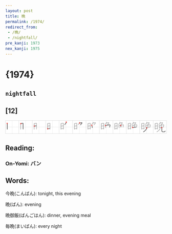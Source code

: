 ```yaml
---
layout: post
title: 晩
permalink: /1974/
redirect_from:
 - /晩/
 - /nightfall/
pre_kanji: 1973
nex_kanji: 1975
---
```


# {1974}

## `nightfall`

## [12]

<div class="stroke"><img src="../images/E699A9.png" /></div>

## Reading:

### On-Yomi: バン

## Words:

今晩(こんばん): tonight, this evening

晩(ばん): evening

晩御飯(ばんごはん): dinner, evening meal

毎晩(まいばん): every night
